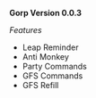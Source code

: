 __Gorp Version 0.0.3__

_Features_

- Leap Reminder
- Anti Monkey
- Party Commands
- GFS Commands
- GFS Refill
